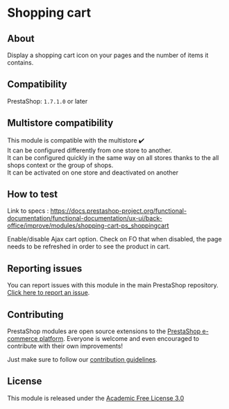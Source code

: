 # Shopping cart

## About

Display a shopping cart icon on your pages and the number of items it contains.

## Compatibility

PrestaShop: `1.7.1.0` or later

## Multistore compatibility

This module is compatible with the multistore :heavy_check_mark: <br/>
It can be configured differently from one store to another.<br/>
It can be configured quickly in the same way on all stores thanks to the all shops context or the group of shops.<br/>
It can be activated on one store and deactivated on another

## How to test 

Link to specs : https://docs.prestashop-project.org/functional-documentation/functional-documentation/ux-ui/back-office/improve/modules/shopping-cart-ps_shoppingcart

Enable/disable Ajax cart option. Check on FO that when disabled, the page needs to be refreshed in order to see the product in cart.

## Reporting issues

You can report issues with this module in the main PrestaShop repository. [Click here to report an issue][report-issue]. 

## Contributing

PrestaShop modules are open source extensions to the [PrestaShop e-commerce platform][prestashop]. Everyone is welcome and even encouraged to contribute with their own improvements!

Just make sure to follow our [contribution guidelines][contribution-guidelines].

## License

This module is released under the [Academic Free License 3.0][AFL-3.0] 

[report-issue]: https://github.com/PrestaShop/PrestaShop/issues/new/choose
[prestashop]: https://www.prestashop.com/
[contribution-guidelines]: https://devdocs.prestashop.com/1.7/contribute/contribution-guidelines/project-modules/
[AFL-3.0]: https://opensource.org/licenses/AFL-3.0

